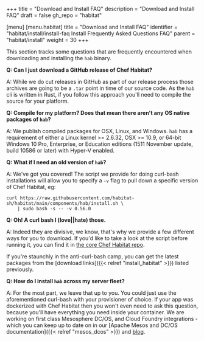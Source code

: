 +++
title = "Download and Install FAQ"
description = "Download and Install FAQ"
draft = false
gh_repo = "habitat"

[menu]
  [menu.habitat]
    title = "Download and Install FAQ"
    identifier = "habitat/install/install-faq Install Frequently Asked Questions FAQ"
    parent = "habitat/install"
    weight = 30
+++

This section tracks some questions that are frequently encountered when downloading and installing the `hab` binary.

**Q: Can I just download a GitHub release of Chef Habitat?**

A: While we do cut releases in GitHub as part of our release process those archives are going to be a `.tar` point in time of our source code. As the `hab` cli is written in Rust, if you follow this approach you'll need to compile the source for your platform.

**Q: Compile for my platform? Does that mean there aren't any OS native packages of `hab`?**

A: We publish compiled packages for OSX, Linux, and Windows. `hab` has a requirement of either a Linux kernel >= 2.6.32, OSX >= 10.9, or 64-bit Windows 10 Pro, Enterprise, or Education editions (1511 November update, build 10586 or later) with Hyper-V enabled.

**Q: What if I need an old version of `hab`?**

A: We've got you covered! The script we provide for doing curl-bash installations will allow you to specify a `-v` flag to pull down a specific version of Chef Habitat, eg:

```
curl https://raw.githubusercontent.com/habitat-sh/habitat/main/components/hab/install.sh \
    | sudo bash -s -- -v 0.56.0
```

**Q: Oh! A curl bash I (love||hate) those.**

A: Indeed they are divisive, we know, that's why we provide a few different ways for you to download. If you'd like to take a look at the script before running it, you can find it in [the core Chef Habitat repo](https://github.com/habitat-sh/habitat/blob/main/components/hab/install.sh).

If you're staunchly in the anti-curl-bash camp, you can get the latest packages from the [download links]({{< relref "install_habitat" >}}) listed previously.

**Q: How do I install `hab` across my server fleet?**

A: For the most part, we leave that up to you. You could just use the aforementioned curl-bash with your provisioner of choice. If your app was dockerized with Chef Habitat then you won't even need to ask this question, because you'll have everything you need inside your container. We are working on first class Mesosphere DC/OS, and Cloud Foundry integrations - which you can keep up to date on in our [Apache Mesos and DC/OS documentation]({{< relref "mesos_dcos" >}}) and [blog](https://www.chef.io/blog).
